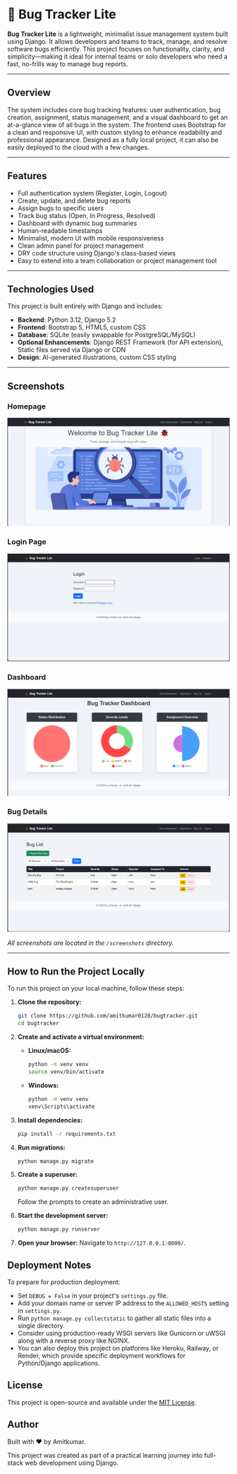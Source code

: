# 🐞 Bug Tracker Lite

**Bug Tracker Lite** is a lightweight, minimalist issue management system built using Django. It allows developers and teams to track, manage, and resolve software bugs efficiently. This project focuses on functionality, clarity, and simplicity—making it ideal for internal teams or solo developers who need a fast, no-frills way to manage bug reports.

---

## Overview

The system includes core bug tracking features: user authentication, bug creation, assignment, status management, and a visual dashboard to get an at-a-glance view of all bugs in the system. The frontend uses Bootstrap for a clean and responsive UI, with custom styling to enhance readability and professional appearance. Designed as a fully local project, it can also be easily deployed to the cloud with a few changes.

---

## Features

- Full authentication system (Register, Login, Logout)
- Create, update, and delete bug reports
- Assign bugs to specific users
- Track bug status (Open, In Progress, Resolved)
- Dashboard with dynamic bug summaries
- Human-readable timestamps
- Minimalist, modern UI with mobile responsiveness
- Clean admin panel for project management
- DRY code structure using Django's class-based views
- Easy to extend into a team collaboration or project management tool

---

## Technologies Used

This project is built entirely with Django and includes:

- **Backend**: Python 3.12, Django 5.2
- **Frontend**: Bootstrap 5, HTML5, custom CSS
- **Database**: SQLite (easily swappable for PostgreSQL/MySQL)
- **Optional Enhancements**: Django REST Framework (for API extension), Static files served via Django or CDN
- **Design**: AI-generated illustrations, custom CSS styling

---

## Screenshots

### Homepage  
![Homepage](screenshots/Home.png)

### Login Page  
![Login](screenshots/Login.png)

### Dashboard  
![Dashboard](screenshots/Dashboard.png)

### Bug Details  
![Bug Details](screenshots/Bug-List.png)

_All screenshots are located in the `/screenshots` directory._

---

## How to Run the Project Locally

To run this project on your local machine, follow these steps:

1.  **Clone the repository:**
    ```bash
    git clone https://github.com/amitkumar0128/bugtracker.git
    cd bugtracker
    ```

2.  **Create and activate a virtual environment:**

    * **Linux/macOS:**
        ```bash
        python -m venv venv
        source venv/bin/activate
        ```
    * **Windows:**
        ```bash
        python -m venv venv
        venv\Scripts\activate
        ```

3.  **Install dependencies:**
    ```bash
    pip install -r requirements.txt
    ```

4.  **Run migrations:**
    ```bash
    python manage.py migrate
    ```

5.  **Create a superuser:**
    ```bash
    python manage.py createsuperuser
    ```
    Follow the prompts to create an administrative user.

6.  **Start the development server:**
    ```bash
    python manage.py runserver
    ```

7.  **Open your browser:**
    Navigate to `http://127.0.0.1:8000/`.

## Deployment Notes

To prepare for production deployment:

* Set `DEBUG = False` in your project's `settings.py` file.
* Add your domain name or server IP address to the `ALLOWED_HOSTS` setting in `settings.py`.
* Run `python manage.py collectstatic` to gather all static files into a single directory.
* Consider using production-ready WSGI servers like Gunicorn or uWSGI along with a reverse proxy like NGINX.
* You can also deploy this project on platforms like Heroku, Railway, or Render, which provide specific deployment workflows for Python/Django applications.

## License

This project is open-source and available under the [MIT License](LICENSE).

## Author

Built with ❤️ by Amitkumar.

This project was created as part of a practical learning journey into full-stack web development using Django.